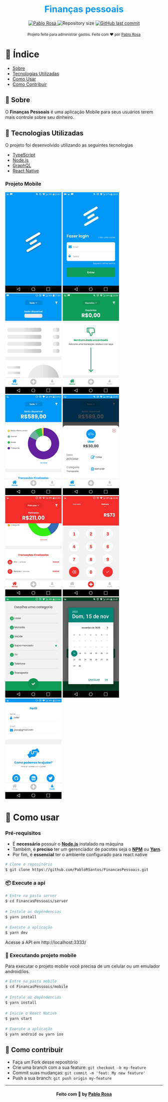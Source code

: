 <h1 align="center" style="color:#0098F6">
  Finanças pessoais
</h1>

<p align="center">

   <a href="https://www.linkedin.com/in/pablo-rosa-68136a1b2/">
      <img alt="Pablo Rosa" src="https://img.shields.io/badge/-Pablo Rosa-0098F6?style=flat&logo=Linkedin&logoColor=white" />
   </a>
  <img alt="Repository size" src="https://img.shields.io/github/languages/code-size/PabloRSantos/FinancasPessoais?color=0098F6&label=repo%20size">

  <a href="https://github.com/PabloRSantos/FinancasPessoais/commits/master">
    <img alt="GitHub last commit" src="https://img.shields.io/github/last-commit/PabloRSantos/FinancasPessoais?color=0098F6">
  </a>

</p>


<div align="center">
  <sub>Projeto feito para administrar gastos. Feito com ❤︎ por
    <a href="https://github.com/PabloRSantos">Pablo Rosa</a>
  </sub>
</div>

# :pushpin: Índice

- [Sobre](#sobre)
- [Tecnologias Utilizadas](#tecnologias-utilizadas)
- [Como Usar](#como-usar)
- [Como Contribuir](#como-contribuir)

<a id="sobre"></a>

## :bookmark: Sobre

O <strong>Finanças Pessoais</strong> é uma aplicação Mobile para seus usuários terem mais controle sobre seu dinheiro.

<a id="tecnologias-utilizadas"></a>

## :rocket: Tecnologias Utilizadas

O projeto foi desenvolvido utilizando as seguintes tecnologias

- [TypeScript](https://www.typescriptlang.org/)
- [Node.js](https://nodejs.org/en/)
- [GraphQL](https://graphql.org/)
- [React Native](https://reactnative.dev/)


### Projeto Mobile
<div>
   <img src="./.github/splash.jpeg" width="180">
   <img src="./.github/signIn.jpeg" width="180">
   <img src="./.github/loading.jpeg" width="180">
   <img src="./.github/noDatas.jpeg" width="180">
   <img src="./.github/transactions.jpeg" width="180">
   <img src="./.github/transactionDetail.jpeg" width="180">
   <img src="./.github/withdrawals.jpeg" width="180">
   <img src="./.github/calculator.jpeg" width="180">
   <img src="./.github/choiceCategory.jpeg" width="180">
   <img src="./.github/calendar.jpeg" width="180">
   <img src="./.github/profile.jpeg" width="180">
</div>

<a id="como-usar"></a>

# :construction_worker: Como usar
  ### **Pré-requisitos**

  - É **necessário** possuir o **[Node.js](https://nodejs.org/en/)** instalado na máquina
  - Também, é **preciso** ter um gerenciador de pacotes seja o **[NPM](https://www.npmjs.com/)** ou **[Yarn](https://yarnpkg.com/)**.
  - Por fim, é **essencial** ter o ambiente configurado para react native

```bash
# Clone o repositório
$ git clone https://github.com/PabloRSantos/FinancasPessoais.git
```
### 📦 Execute a api

```bash
# Entre na pasta server
$ cd FinancasPessoais/server

# Instale as depêndencias
$ yarn install

# Execute a aplicação
$ yarn dev
```
Acesse a API em http://localhost:3333/

### 📱 Executando projeto mobile
Para executar o projeto mobile você precisa de um celular ou um emulador android/ios.
<br />

```bash
# Entre na pasta mobile
$ cd FinancasPessoais/mobile

# Instale as depêndencias
$ yarn install

# Inicie o React Native
$ yarn start

# Execute a aplicação
$ yarn android ou yarn ios
```

<a id="como-contribuir"></a>

## :tada: Como contribuir

- Faça um Fork desse repositório
- Crie uma branch com a sua feature: `git checkout -b my-feature`
- Commit suas mudanças: `git commit -m 'feat: My new feature'`
- Push a sua branch: `git push origin my-feature`

---

<h4 align="center">
    Feito com 💜 by <a href="https://www.linkedin.com/in/pablo-rosa-68136a1b2/" target="_blank">Pablo Rosa</a>
</h4>
